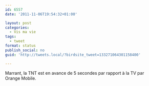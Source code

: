 ```yaml
---
id: 6557
date: '2011-11-06T19:54:32+01:00'

layout: post
categories:
  - Vis ma vie
tags:
  - tweet
format: status
publish_social: no
guid: 'http://tweets.local/?birdsite_tweet=133271064301158400'

---
```


Marrant, la TNT est en avance de 5 secondes par rapport à la TV par Orange Mobile.